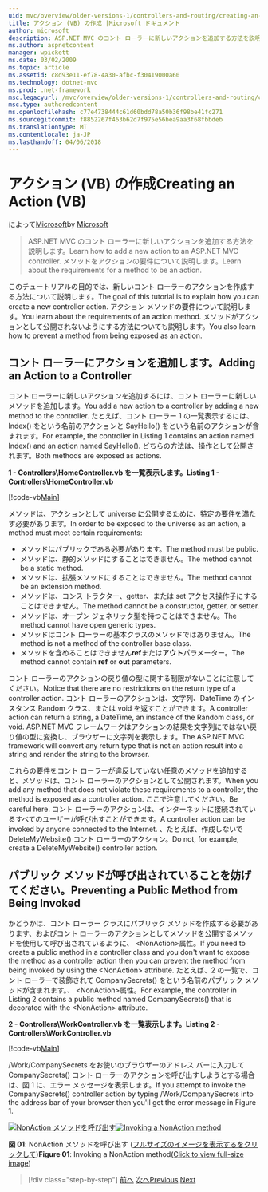 ```yaml
---
uid: mvc/overview/older-versions-1/controllers-and-routing/creating-an-action-vb
title: アクション (VB) の作成 |Microsoft ドキュメント
author: microsoft
description: ASP.NET MVC のコント ローラーに新しいアクションを追加する方法を説明します。 メソッドをアクションの要件について説明します。
ms.author: aspnetcontent
manager: wpickett
ms.date: 03/02/2009
ms.topic: article
ms.assetid: c8d93e11-ef78-4a30-afbc-f30419000a60
ms.technology: dotnet-mvc
ms.prod: .net-framework
msc.legacyurl: /mvc/overview/older-versions-1/controllers-and-routing/creating-an-action-vb
msc.type: authoredcontent
ms.openlocfilehash: c77e4738444c61d60bdd78a50b36f98be41fc271
ms.sourcegitcommit: f8852267f463b62d7f975e56bea9aa3f68fbbdeb
ms.translationtype: MT
ms.contentlocale: ja-JP
ms.lasthandoff: 04/06/2018
---
```

<a name="creating-an-action-vb"></a><span data-ttu-id="969f6-104">アクション (VB) の作成</span><span class="sxs-lookup"><span data-stu-id="969f6-104">Creating an Action (VB)</span></span>
====================
<span data-ttu-id="969f6-105">によって[Microsoft](https://github.com/microsoft)</span><span class="sxs-lookup"><span data-stu-id="969f6-105">by [Microsoft](https://github.com/microsoft)</span></span>

> <span data-ttu-id="969f6-106">ASP.NET MVC のコント ローラーに新しいアクションを追加する方法を説明します。</span><span class="sxs-lookup"><span data-stu-id="969f6-106">Learn how to add a new action to an ASP.NET MVC controller.</span></span> <span data-ttu-id="969f6-107">メソッドをアクションの要件について説明します。</span><span class="sxs-lookup"><span data-stu-id="969f6-107">Learn about the requirements for a method to be an action.</span></span>


<span data-ttu-id="969f6-108">このチュートリアルの目的では、新しいコント ローラーのアクションを作成する方法について説明します。</span><span class="sxs-lookup"><span data-stu-id="969f6-108">The goal of this tutorial is to explain how you can create a new controller action.</span></span> <span data-ttu-id="969f6-109">アクション メソッドの要件について説明します。</span><span class="sxs-lookup"><span data-stu-id="969f6-109">You learn about the requirements of an action method.</span></span> <span data-ttu-id="969f6-110">メソッドがアクションとして公開されないようにする方法についても説明します。</span><span class="sxs-lookup"><span data-stu-id="969f6-110">You also learn how to prevent a method from being exposed as an action.</span></span>

## <a name="adding-an-action-to-a-controller"></a><span data-ttu-id="969f6-111">コント ローラーにアクションを追加します。</span><span class="sxs-lookup"><span data-stu-id="969f6-111">Adding an Action to a Controller</span></span>

<span data-ttu-id="969f6-112">コント ローラーに新しいアクションを追加するには、コント ローラーに新しいメソッドを追加します。</span><span class="sxs-lookup"><span data-stu-id="969f6-112">You add a new action to a controller by adding a new method to the controller.</span></span> <span data-ttu-id="969f6-113">たとえば、コント ローラー 1 の一覧表示するには、Index() をという名前のアクションと SayHello() をという名前のアクションが含まれます。</span><span class="sxs-lookup"><span data-stu-id="969f6-113">For example, the controller in Listing 1 contains an action named Index() and an action named SayHello().</span></span> <span data-ttu-id="969f6-114">どちらの方法は、操作として公開されます。</span><span class="sxs-lookup"><span data-stu-id="969f6-114">Both methods are exposed as actions.</span></span>

<span data-ttu-id="969f6-115">**1 - Controllers\HomeController.vb を一覧表示します。**</span><span class="sxs-lookup"><span data-stu-id="969f6-115">**Listing 1 - Controllers\HomeController.vb**</span></span>

[!code-vb[Main](creating-an-action-vb/samples/sample1.vb)]

<span data-ttu-id="969f6-116">メソッドは、アクションとして universe に公開するために、特定の要件を満たす必要があります。</span><span class="sxs-lookup"><span data-stu-id="969f6-116">In order to be exposed to the universe as an action, a method must meet certain requirements:</span></span>

- <span data-ttu-id="969f6-117">メソッドはパブリックである必要があります。</span><span class="sxs-lookup"><span data-stu-id="969f6-117">The method must be public.</span></span>
- <span data-ttu-id="969f6-118">メソッドは、静的メソッドにすることはできません。</span><span class="sxs-lookup"><span data-stu-id="969f6-118">The method cannot be a static method.</span></span>
- <span data-ttu-id="969f6-119">メソッドは、拡張メソッドにすることはできません。</span><span class="sxs-lookup"><span data-stu-id="969f6-119">The method cannot be an extension method.</span></span>
- <span data-ttu-id="969f6-120">メソッドは、コンス トラクター、getter、または set アクセス操作子にすることはできません。</span><span class="sxs-lookup"><span data-stu-id="969f6-120">The method cannot be a constructor, getter, or setter.</span></span>
- <span data-ttu-id="969f6-121">メソッドは、オープン ジェネリック型を持つことはできません。</span><span class="sxs-lookup"><span data-stu-id="969f6-121">The method cannot have open generic types.</span></span>
- <span data-ttu-id="969f6-122">メソッドはコント ローラーの基本クラスのメソッドではありません。</span><span class="sxs-lookup"><span data-stu-id="969f6-122">The method is not a method of the controller base class.</span></span>
- <span data-ttu-id="969f6-123">メソッドを含めることはできません**ref**または**アウト**パラメーター。</span><span class="sxs-lookup"><span data-stu-id="969f6-123">The method cannot contain **ref** or **out** parameters.</span></span>

<span data-ttu-id="969f6-124">コント ローラーのアクションの戻り値の型に関する制限がないことに注意してください。</span><span class="sxs-lookup"><span data-stu-id="969f6-124">Notice that there are no restrictions on the return type of a controller action.</span></span> <span data-ttu-id="969f6-125">コント ローラーのアクションは、文字列、DateTime のインスタンス Random クラス、または void を返すことができます。</span><span class="sxs-lookup"><span data-stu-id="969f6-125">A controller action can return a string, a DateTime, an instance of the Random class, or void.</span></span> <span data-ttu-id="969f6-126">ASP.NET MVC フレームワークはアクションの結果を文字列にではない戻り値の型に変換し、ブラウザーに文字列を表示します。</span><span class="sxs-lookup"><span data-stu-id="969f6-126">The ASP.NET MVC framework will convert any return type that is not an action result into a string and render the string to the browser.</span></span>

<span data-ttu-id="969f6-127">これらの要件をコント ローラーが違反していない任意のメソッドを追加すると、メソッドは、コント ローラーのアクションとして公開されます。</span><span class="sxs-lookup"><span data-stu-id="969f6-127">When you add any method that does not violate these requirements to a controller, the method is exposed as a controller action.</span></span> <span data-ttu-id="969f6-128">ここで注意してください。</span><span class="sxs-lookup"><span data-stu-id="969f6-128">Be careful here.</span></span> <span data-ttu-id="969f6-129">コント ローラーのアクションは、インターネットに接続されているすべてのユーザーが呼び出すことができます。</span><span class="sxs-lookup"><span data-stu-id="969f6-129">A controller action can be invoked by anyone connected to the Internet.</span></span> <span data-ttu-id="969f6-130">、たとえば、作成しないで DeleteMyWebsite() コント ローラーのアクション。</span><span class="sxs-lookup"><span data-stu-id="969f6-130">Do not, for example, create a DeleteMyWebsite() controller action.</span></span>

## <a name="preventing-a-public-method-from-being-invoked"></a><span data-ttu-id="969f6-131">パブリック メソッドが呼び出されていることを妨げてください。</span><span class="sxs-lookup"><span data-stu-id="969f6-131">Preventing a Public Method from Being Invoked</span></span>

<span data-ttu-id="969f6-132">かどうかは、コント ローラー クラスにパブリック メソッドを作成する必要があります、およびコント ローラーのアクションとしてメソッドを公開するメソッドを使用して呼び出されているように、 &lt;NonAction&gt;属性。</span><span class="sxs-lookup"><span data-stu-id="969f6-132">If you need to create a public method in a controller class and you don't want to expose the method as a controller action then you can prevent the method from being invoked by using the &lt;NonAction&gt; attribute.</span></span> <span data-ttu-id="969f6-133">たとえば、2 の一覧で、コント ローラーで装飾されて CompanySecrets() をという名前のパブリック メソッドが含まれます。、 &lt;NonAction&gt;属性。</span><span class="sxs-lookup"><span data-stu-id="969f6-133">For example, the controller in Listing 2 contains a public method named CompanySecrets() that is decorated with the &lt;NonAction&gt; attribute.</span></span>

<span data-ttu-id="969f6-134">**2 - Controllers\WorkController.vb を一覧表示します。**</span><span class="sxs-lookup"><span data-stu-id="969f6-134">**Listing 2 - Controllers\WorkController.vb**</span></span>

[!code-vb[Main](creating-an-action-vb/samples/sample2.vb)]

<span data-ttu-id="969f6-135">/Work/CompanySecrets をお使いのブラウザーのアドレス バーに入力して CompanySecrets() コント ローラーのアクションを呼び出すしようとする場合は、図 1 に、エラー メッセージを表示します。</span><span class="sxs-lookup"><span data-stu-id="969f6-135">If you attempt to invoke the CompanySecrets() controller action by typing /Work/CompanySecrets into the address bar of your browser then you'll get the error message in Figure 1.</span></span>


<span data-ttu-id="969f6-136">[![NonAction メソッドを呼び出す](creating-an-action-vb/_static/image1.jpg)](creating-an-action-vb/_static/image1.png)</span><span class="sxs-lookup"><span data-stu-id="969f6-136">[![Invoking a NonAction method](creating-an-action-vb/_static/image1.jpg)](creating-an-action-vb/_static/image1.png)</span></span>

<span data-ttu-id="969f6-137">**図 01**: NonAction メソッドを呼び出す ([フルサイズのイメージを表示するをクリックして](creating-an-action-vb/_static/image2.png))</span><span class="sxs-lookup"><span data-stu-id="969f6-137">**Figure 01**: Invoking a NonAction method([Click to view full-size image](creating-an-action-vb/_static/image2.png))</span></span>

> [!div class="step-by-step"]
> <span data-ttu-id="969f6-138">[前へ](creating-a-controller-vb.md)
> [次へ](aspnet-mvc-controllers-overview-cs.md)</span><span class="sxs-lookup"><span data-stu-id="969f6-138">[Previous](creating-a-controller-vb.md)
[Next](aspnet-mvc-controllers-overview-cs.md)</span></span>
